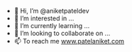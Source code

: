 - 👋 Hi, I’m @aniketpateldev
- 👀 I’m interested in ...
- 🌱 I’m currently learning ...
- 💞️ I’m looking to collaborate on ...
- 📫 To reach me www.patelaniket.com

<!---
aniketpateldev/aniketpateldev is a ✨ special ✨ repository because its `README.md` (this file) appears on your GitHub profile.
You can click the Preview link to take a look at your changes.
--->
